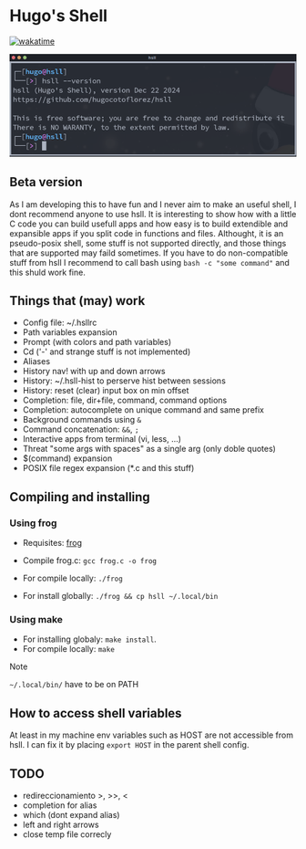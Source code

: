 # Hugo's Shell
[![wakatime](https://wakatime.com/badge/user/2a7b4567-ab1f-4fb2-98ff-2b3fdbf94654/project/2aefd20c-7c80-4fe5-8523-e054068cd784.svg)](https://wakatime.com/badge/user/2a7b4567-ab1f-4fb2-98ff-2b3fdbf94654/project/2aefd20c-7c80-4fe5-8523-e054068cd784)

![Image](./images/version.png)

## Beta version

As I am developing this to have fun and I never aim to make an
useful shell, I dont recommend anyone to use hsll. It is interesting to
show how with a little C code you can build usefull apps and how easy is
to build extendible and expansible apps if you split code in functions and
files. Althought, it is an pseudo-posix shell, some stuff is not supported
directly, and those things that are supported may faild sometimes.
If you have to do non-compatible stuff from hsll I recommend to call
bash using `bash -c "some command"` and this shuld work fine.

## Things that (may) work

- Config file: ~/.hsllrc
- Path variables expansion
- Prompt (with colors and path variables)
- Cd ('-' and strange stuff is not implemented)
- Aliases
- History nav! with up and down arrows
- History: ~/.hsll-hist to perserve hist between sessions
- History: reset (clear) input box on min offset
- Completion: file, dir+file, command, command options
- Completion: autocomplete on unique command and same prefix
- Background commands using `&`
- Command concatenation: `&&`, `;`
- Interactive apps from terminal (vi, less, ...)
- Threat "some args with spaces" as a single arg (only doble quotes)
- $(command) expansion
- POSIX file regex expansion (*.c and this stuff)

## Compiling and installing

### Using frog

- Requisites: [frog](https://github.com/hugocotoflorez/frog)

- Compile frog.c: `gcc frog.c -o frog`
- For compile locally: `./frog`
- For install globally: `./frog && cp hsll ~/.local/bin`

### Using make

- For installing globaly: `make install`.
- For compile locally: `make`

> [!NOTE]
> `~/.local/bin/` have to be on PATH

## How to access shell variables

At least in my machine env variables such as HOST
are not accessible from hsll. I can fix it by
placing `export HOST` in the parent shell config.

## TODO

- redireccionamiento >, >>, <
- completion for alias
- which (dont expand alias)
- left and right arrows
- close temp file correcly



